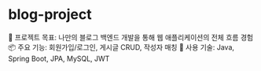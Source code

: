 # blog-project
🎯 프로젝트 목표: 나만의 블로그 백엔드 개발을 통해 웹 애플리케이션의 전체 흐름 경험
📦 주요 기능: 회원가입/로그인, 게시글 CRUD, 작성자 매칭
🧱 사용 기술: Java, Spring Boot, JPA, MySQL, JWT
